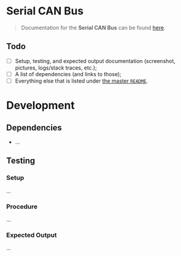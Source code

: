 # Serial CAN Bus

> Documentation for the **Serial CAN Bus** can be found [here](https://drive.google.com/drive/folders/1rzmLET68QOWb4At4mAyN4rDsj-VGBLyh?usp=sharing).


## Todo

- [ ] Setup, testing, and expected output documentation (screenshot, pictures, logs/stack traces, etc.);
- [ ] A list of dependencies (and links to those);
- [ ] Everything else that is listed under [the master `README`](../README.md).

# Development

## Dependencies

- ...

## Testing

### Setup

...

### Procedure

...

### Expected Output

...